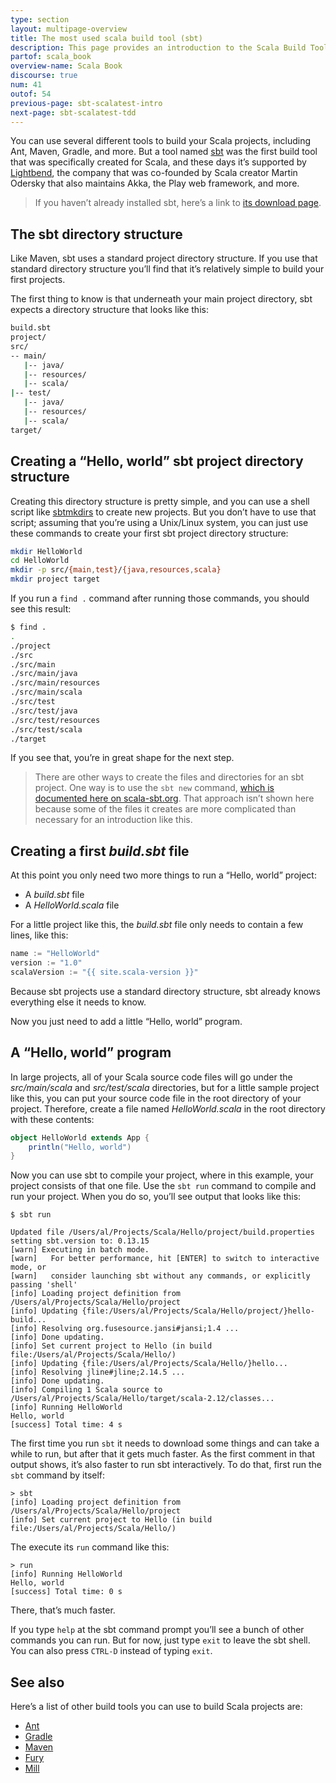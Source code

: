 ```yaml
---
type: section
layout: multipage-overview
title: The most used scala build tool (sbt)
description: This page provides an introduction to the Scala Build Tool, sbt, including a simple 'Hello, world' project.
partof: scala_book
overview-name: Scala Book
discourse: true
num: 41
outof: 54
previous-page: sbt-scalatest-intro
next-page: sbt-scalatest-tdd
---
```




You can use several different tools to build your Scala projects, including Ant, Maven, Gradle, and more. But a tool named [sbt](http://www.scala-sbt.org) was the first build tool that was specifically created for Scala, and these days it’s supported by [Lightbend](https://www.lightbend.com), the company that was co-founded by Scala creator Martin Odersky that also maintains Akka, the Play web framework, and more.

>If you haven’t already installed sbt, here’s a link to [its download page](http://www.scala-sbt.org/download.html).



## The sbt directory structure

Like Maven, sbt uses a standard project directory structure. If you use that standard directory structure you’ll find that it’s relatively simple to build your first projects.

The first thing to know is that underneath your main project directory, sbt expects a directory structure that looks like this:

```bash
build.sbt
project/
src/
-- main/
   |-- java/
   |-- resources/
   |-- scala/
|-- test/
   |-- java/
   |-- resources/
   |-- scala/
target/
```


## Creating a “Hello, world” sbt project directory structure

Creating this directory structure is pretty simple, and you can use a shell script like [sbtmkdirs](https://alvinalexander.com/sbtmkdirs) to create new projects. But you don’t have to use that script; assuming that you’re using a Unix/Linux system, you can just use these commands to create your first sbt project directory structure:

```bash
mkdir HelloWorld
cd HelloWorld
mkdir -p src/{main,test}/{java,resources,scala}
mkdir project target
```

If you run a `find .` command after running those commands, you should see this result:

```bash
$ find .
.
./project
./src
./src/main
./src/main/java
./src/main/resources
./src/main/scala
./src/test
./src/test/java
./src/test/resources
./src/test/scala
./target
```

If you see that, you’re in great shape for the next step.

>There are other ways to create the files and directories for an sbt project. One way is to use the `sbt new` command, [which is documented here on scala-sbt.org](http://www.scala-sbt.org/1.x/docs/Hello.html). That approach isn’t shown here because some of the files it creates are more complicated than necessary for an introduction like this.



## Creating a first *build.sbt* file

At this point you only need two more things to run a “Hello, world” project:

- A *build.sbt* file
- A *HelloWorld.scala* file

For a little project like this, the *build.sbt* file only needs to contain a few lines, like this:

```scala
name := "HelloWorld"
version := "1.0"
scalaVersion := "{{ site.scala-version }}"
```

Because sbt projects use a standard directory structure, sbt already knows everything else it needs to know.

Now you just need to add a little “Hello, world” program.



## A “Hello, world” program

In large projects, all of your Scala source code files will go under the *src/main/scala* and *src/test/scala* directories, but for a little sample project like this, you can put your source code file in the root directory of your project. Therefore, create a file named *HelloWorld.scala* in the root directory with these contents:

```scala
object HelloWorld extends App {
    println("Hello, world")
}
```

Now you can use sbt to compile your project, where in this example, your project consists of that one file. Use the `sbt run` command to compile and run your project. When you do so, you’ll see output that looks like this:

````
$ sbt run

Updated file /Users/al/Projects/Scala/Hello/project/build.properties setting sbt.version to: 0.13.15
[warn] Executing in batch mode.
[warn]   For better performance, hit [ENTER] to switch to interactive mode, or
[warn]   consider launching sbt without any commands, or explicitly passing 'shell'
[info] Loading project definition from /Users/al/Projects/Scala/Hello/project
[info] Updating {file:/Users/al/Projects/Scala/Hello/project/}hello-build...
[info] Resolving org.fusesource.jansi#jansi;1.4 ...
[info] Done updating.
[info] Set current project to Hello (in build file:/Users/al/Projects/Scala/Hello/)
[info] Updating {file:/Users/al/Projects/Scala/Hello/}hello...
[info] Resolving jline#jline;2.14.5 ...
[info] Done updating.
[info] Compiling 1 Scala source to /Users/al/Projects/Scala/Hello/target/scala-2.12/classes...
[info] Running HelloWorld 
Hello, world
[success] Total time: 4 s
````

The first time you run `sbt` it needs to download some things and can take a while to run, but after that it gets much faster. As the first comment in that output shows, it’s also faster to run sbt interactively. To do that, first run the `sbt` command by itself:

````
> sbt
[info] Loading project definition from /Users/al/Projects/Scala/Hello/project
[info] Set current project to Hello (in build file:/Users/al/Projects/Scala/Hello/)
````

The execute its `run` command like this:

````
> run
[info] Running HelloWorld 
Hello, world
[success] Total time: 0 s
````

There, that’s much faster.

If you type `help` at the sbt command prompt you’ll see a bunch of other commands you can run. But for now, just type `exit` to leave the sbt shell. You can also press `CTRL-D` instead of typing `exit`.



## See also

Here’s a list of other build tools you can use to build Scala projects are:

- [Ant](http://ant.apache.org/)
- [Gradle](https://gradle.org/)
- [Maven](https://maven.apache.org/)
- [Fury](https://propensive.com/opensource/fury)
- [Mill](http://www.lihaoyi.com/mill)









